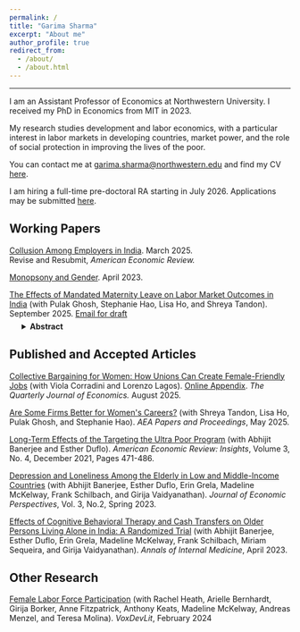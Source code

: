 ```yaml
---
permalink: /
title: "Garima Sharma"
excerpt: "About me"
author_profile: true
redirect_from: 
  - /about/
  - /about.html
---
```


------
I am an Assistant Professor of Economics at Northwestern University. I received my PhD in Economics from MIT in 2023.

My research studies development and labor economics, with a particular interest in labor markets in developing countries, market power, and the role of social protection in improving the lives of the poor.

You can contact me at garima.sharma@northwestern.edu and find my CV [here](https://gsharma38.github.io/gsharma.github.io/files/Sharma_CV.pdf). 

I am hiring a full-time pre-doctoral RA starting in July 2026. Applications may be submitted [here](https://gsharma38.github.io/gsharma.github.io/files/RA_posting.pdf).


Working Papers
------

[Collusion Among Employers in India](https://gsharma38.github.io/gsharma.github.io/files/collusion_gs.pdf). March 2025.  
Revise and Resubmit, _American Economic Review._ 

[Monopsony and Gender](https://gsharma38.github.io/gsharma.github.io/files/monopsony_gender_gsharma.pdf). April 2023.

[The Effects of Mandated Maternity Leave on Labor Market Outcomes in India](#) (with Pulak Ghosh, Stephanie Hao, Lisa Ho, and Shreya Tandon). September 2025. [Email for draft](mailto:garima.sharma@northwestern.edu)<br>
<details style="margin-top:-8px; margin-left:22px;">
  <summary><strong>Abstract</strong></summary>
  <div style="text-align: justify;">
This paper studies the effects of a 2017 Indian law that increased the duration of paid maternity leave from 12 to 26 weeks on the labor market outcomes of women and men: wages, employment, and career trajectories. Leveraging pre-reform variation in the duration of leave offered across employers (driven by parent company policies), and linking social security records covering the universe of formal workers in India with all LinkedIn profiles, we document four main findings. First, the policy reduced female employment by 6% within six months of implementation and by 10% within four years. These effects were concentrated among young women aged 18 to 35, with no impact on men or older women, indicating that the average firm shrank in response to higher costs. Second, employers did not pass costs onto wages: women’s wages remained unchanged while men’s wages rose slightly, consistent with firms seeking to retain experienced male employees as women became more expensive to employ. Third, men were promoted over women: incumbent male workers were more likely to move into managerial and abstract roles requiring higher firm-specific human capital, while young women were more likely to be placed in manual or routine positions. Fourth, to rationalize the magnitude of the employment decline, employers would have to greatly overestimate the rate at which women take maternity leave (implying employer misperceptions). First estimates indicate the mandate was benefit-cost neutral: it benefited employed women while raising costs for employers.
    </div>
</details>


Published and Accepted Articles
------

[Collective Bargaining for Women: How Unions Can Create Female-Friendly Jobs](https://gsharma38.github.io/gsharma.github.io/files/CBFW_paper_CLS.pdf) (with Viola Corradini and Lorenzo Lagos). [Online Appendix](https://gsharma38.github.io/gsharma.github.io/files/Online_Appendix_CBFW.pdf). _The Quarterly Journal of Economics._ August 2025.

[Are Some Firms Better for Women's Careers?](https://gsharma38.github.io/gsharma.github.io/files/1.AEA_P_P_Draft_Jan.pdf) (with Shreya Tandon, Lisa Ho, Pulak Ghosh, and Stephanie Hao). _AEA Papers and Proceedings_, May 2025.

[Long-Term Effects of the Targeting the Ultra Poor Program](https://gsharma38.github.io/gsharma.github.io/files/aeri.20200667.pdf) (with Abhijit Banerjee and Esther Duflo). _American Economic Review: Insights_, Volume 3, No. 4, December 2021, Pages 471-486.

[Depression and Loneliness Among the Elderly in Low and Middle-Income Countries](https://gsharma38.github.io/gsharma.github.io/files/JEP_Paper_Dec_2022.pdf) (with Abhijit Banerjee, Esther Duflo, Erin Grela, Madeline McKelway, Frank Schilbach, and Girija Vaidyanathan). _Journal of Economic Perspectives_, Vol. 3, No.2, Spring 2023.

[Effects of Cognitive Behavioral Therapy and Cash Transfers on Older Persons Living Alone in India: A Randomized Trial](https://gsharma38.github.io/gsharma.github.io/files/annals_cbt.pdf) (with Abhijit Banerjee, Esther Duflo, Erin Grela, Madeline McKelway, Frank Schilbach, Miriam Sequeira, and Girija Vaidyanathan). _Annals of Internal Medicine_, April 2023.




Other Research
------

[Female Labor Force Participation](https://gsharma38.github.io/gsharma.github.io/files/FLFP_voxdevlit.pdf) (with Rachel Heath, Arielle Bernhardt, Girija Borker, Anne Fitzpatrick, Anthony Keats, Madeline McKelway, Andreas Menzel, and Teresa Molina). _VoxDevLit_, February 2024
